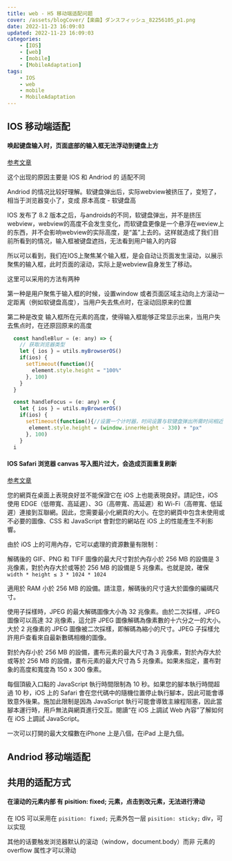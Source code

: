 ```yaml
---
title: web - H5 移动端适配问题
cover: /assets/blogCover/【楽曲】ダンスフィッシュ_82256105_p1.png
date: 2022-11-23 16:09:03
updated: 2022-11-23 16:09:03
categories:
    - [IOS]
    - [web]
    - [mobile]
    - [MobileAdaptation]
tags:
    - IOS
    - web
    - mobile
    - MobileAdaptation
---
```


## IOS 移动端适配

#### 唤起键盘输入时，页面底部的输入框无法浮动到键盘上方

[参考文章](https://juejin.cn/post/7105950857014804516)

这个出现的原因主要是 IOS 和 Andriod 的 适配不同

Andriod 的情况比较好理解。软键盘弹出后，实际webview被挤压了，变短了，相当于浏览器变小了，变成 原本高度 - 软键盘高

IOS 发布了 8.2 版本之后，与androids的不同，软键盘弹出，并不是挤压webview，webview的高度不会发生变化，而软键盘更像是一个悬浮在weview上的东西，并不会影响webview的实际高度，是“盖”上去的。这样就造成了我们目前所看到的情况，输入框被键盘遮挡，无法看到用户输入的内容

所以可以看到，我们在IOS上聚焦某个输入框，是会自动让页面发生滚动，以展示聚焦的输入框，此时页面的滚动，实际上是webview自身发生了移动。

这里可以采用的方法有两种

第一种是用户聚焦于输入框的时候，设置window 或者页面区域主动向上方滚动一定距离（例如软键盘高度），当用户失去焦点时，在滚动回原来的位置

第二种是改变 输入框所在元素的高度，使得输入框能够正常显示出来，当用户失去焦点时，在还原回原来的高度

~~~js
  const handleBlur = (e: any) => {
    // 获取浏览器类型
    let { ios } = utils.myBrowserOS()
    if(ios) {
      setTimeout(function(){
        element.style.height = "100%"
      }, 100)
    }
  }

  const handleFocus = (e: any) => {
    let { ios } = utils.myBrowserOS()
    if(ios) {
      setTimeout(function(){//设置一个计时器，时间设置与软键盘弹出所需时间相近
       element.style.height = (window.innerHeight - 330) + "px"
      }, 100)
    }
  i

~~~

#### IOS Safari 浏览器 canvas 写入图片过大，会造成页面重复刷新

  [参考文章](https://discussions.apple.com/thread/4975106)

  您的網頁在桌面上表現良好並不能保證它在 iOS 上也能表現良好。請記住，iOS 使用 EDGE（低帶寬、高延遲）、3G（高帶寬、高延遲）和 Wi-Fi（高帶寬、低延遲）連接到互聯網。因此，您需要最小化網頁的大小。在您的網頁中包含未使用或不必要的圖像、CSS 和 JavaScript 會對您的網站在 iOS 上的性能產生不利影響。

  由於 iOS 上的可用內存，它可以處理的資源數量有限制：

  解碼後的 GIF、PNG 和 TIFF 圖像的最大尺寸對於內存小於 256 MB 的設備是 3 兆像素，對於內存大於或等於 256 MB 的設備是 5 兆像素。也就是說，確保  `width * height ≤ 3 * 1024 * 1024`

  適用於 RAM 小於 256 MB 的設備。請注意，解碼後的尺寸遠大於圖像的編碼尺寸。

  使用子採樣時，JPEG 的最大解碼圖像大小為 32 兆像素。由於二次採樣，JPEG 圖像可以高達 32 兆像素，這允許 JPEG 圖像解碼為像素數的十六分之一的大小。大於 2 兆像素的 JPEG 圖像被二次採樣，即解碼為縮小的尺寸。JPEG 子採樣允許用戶查看來自最新數碼相機的圖像。

  對於內存小於 256 MB 的設備，畫布元素的最大尺寸為 3 兆像素，對於內存大於或等於 256 MB 的設備，畫布元素的最大尺寸為 5 兆像素。如果未指定，畫布對象的高度和寬度為 150 x 300 像素。
  
  每個頂級入口點的 JavaScript 執行時間限制為 10 秒。如果您的腳本執行時間超過 10 秒，iOS 上的 Safari 會在您代碼中的隨機位置停止執行腳本，因此可能會導致意外後果。施加此限制是因為 JavaScript 執行可能會導致主線程阻塞，因此當腳本運行時，用戶無法與網頁進行交互。閱讀“在 iOS 上調試 Web 內容”了解如何在 iOS 上調試 JavaScript。

  一次可以打開的最大文檔數在iPhone 上是八個，在iPad 上是九個。


## Andriod 移动端适配


## 共用的适配方式

#### 在滚动的元素内部 有 pisition: fixed; 元素，点击到改元素，无法进行滑动

在 IOS 可以采用在 `pisition: fixed;` 元素外包一层 `pisition: sticky;` div，可以实现

其他的话要触发浏览器默认的滚动（window，document.body）而非 元素的 overflow 属性才可以滑动
